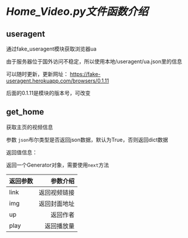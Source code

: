 # *Home_Video.py文件函数介绍*

## useragent

通过fake_useragent模块获取浏览器ua

由于服务器位于国外访问不稳定，所以使用本地/useragent/ua.json里的信息

可以随时更新，更新网址：
<https://fake-useragent.herokuapp.com/browsers/0.1.11>

后面的0.1.11是模块的版本号，可改变

## get_home

 



获取主页的视频信息

参数 `json`布尔类型是否返回json数据，默认为True，否则返回dict数据

返回值信息：

返回一个Generator对象，需要使用`next`方法


| 返回参数 |     参数介绍 |
| -------- | -----------: |
| link     | 返回视频链接 |
| img      | 返回封面地址 |
| up       |     返回作者 |
| play     |   返回播放量 |

